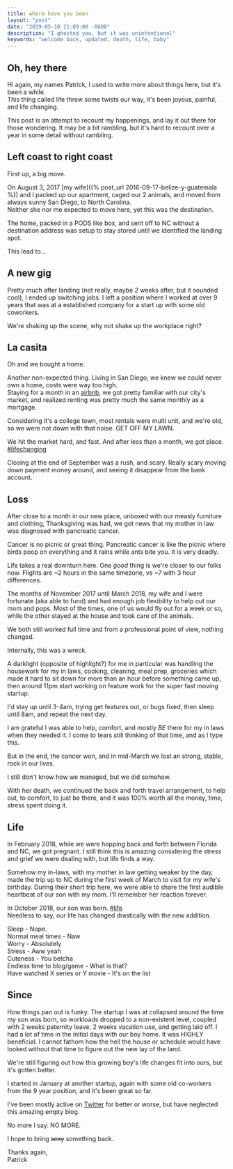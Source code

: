 ```yaml
---
title: where have you been
layout: "post"
date: "2019-05-10 21:09:00 -0600"
description: "I ghosted you, but it was unintentional"
keywords: "welcome back, updated, death, life, baby"
---
```


## Oh, hey there
Hi again, my names Patrick, I used to write more about things here, but it's been a while.  
This thing called life threw some twists our way, it's been joyous, painful, and life changing.

This post is an attempt to recount my happenings, and lay it out there for those wondering. It may be a bit rambling, but it's hard to recount over a year in some detail without rambling. 

## Left coast to right coast
First up, a big move.

On August 3, 2017 [my wife]({% post_url 2016-09-17-belize-y-guatemala %}) and I packed up our apartment, caged our 2 animals, and moved from always sunny San Diego, to North Carolina.  
Neither she nor me expected to move here, yet this was the destination.

The home, packed in a PODS like box, and sent off to NC without a destination address was setup to stay stored until we identified the landing spot.

This lead to...

<!--excerpt-->

## A new gig
Pretty much after landing (not really, maybe 2 weeks after, but it sounded cool), I ended up switching jobs. I left a position where I worked at over 9 years that was at a established company for a start up with some old coworkers. 

We're shaking up the scene, why not shake up the workplace right?


## La casita
Oh and we bought a home.

Another non-expected thing. Living in San Diego, we knew we could never own a home, costs were way too high.  
Staying for a month in an [airbnb](https://www.airbnb.com/c/patrickh531), we got pretty familiar with our   city's market, and realized renting was pretty much the same monthly as a mortgage.

Considering it's a college town, most rentals were multi unit, and we're old, so we were not down with that noise. 
GET OFF MY LAWN.

We hit the market hard, and fast. And after less than a month, we got place. [#lifechanging](https://twitter.com/search?q=%23lifechanging)

Closing at the end of September was a rush, and scary. Really scary moving down payment money around, and seeing it disappear from the bank account.

## Loss
After close to a month in our new place, unboxed with our measly furniture and clothing, Thanksgiving was had, we got news that my mother in law was diagnosed with pancreatic cancer. 

Cancer is no picnic or great thing. Pancreatic cancer is like the picnic where birds poop on everything and it rains while ants bite you. It is very deadly.

Life takes a real downturn here. One _good_ thing is we're closer to our folks now. Flights are ~2 hours in the same timezone, vs ~7 with 3 hour differences. 

The months of November 2017 until March 2018, my wife and I were fortunate (aka able to fund) and had enough job flexibility to help out our mom and pops. Most of the times, one of us would fly out for a week or so, while the other stayed at the house and took care of the animals. 

We both still worked full time and from a professional point of view, nothing changed. 

Internally, this was a wreck.

A darklight (opposite of highlight?) for me in particular was handling the housework for my in laws, cooking, cleaning, meal prep, groceries which made it hard to sit down for more than an hour before something came up, then around 11pm start working on feature work for the super fast moving startup.

I'd stay up until 3-4am, trying get features out, or bugs fixed, then sleep until 8am, and repeat the next day.

I am grateful I was able to help, comfort, and mostly *BE* there for my in laws when they needed it. I come to tears still thinking of that time, and as I type this.

But in the end, the cancer won, and in mid-March we lost an strong, stable, rock in our lives. 

I still don't know how we managed, but we did somehow. 

With her death, we continued the back and forth travel arrangement, to help out, to comfort, to just be there, and it was 100% worth all the money, time, stress spent doing it. 

## Life
In February 2018, while we were hopping back and forth between Florida and NC, we got pregnant. I still think this is amazing considering the stress and grief we were dealing with, but life finds a way.

Somehow my in-laws, with my mother in law getting weaker by the day, made the trip up to NC during the first week of March to visit for my wife's birthday. During their short trip here, we were able to share the first audible heartbeat of our son with my mom. I'll remember her reaction forever.

In October 2018, our son was born. [#life](https://twitter.com/search?q=%23life)  
Needless to say, our life has changed drastically with the new addition.

Sleep - Nope.  
Normal meal times - Naw  
Worry - Absolutely  
Stress - Aww yeah  
Cuteness - You betcha  
Endless time to blog/game - What is that?  
Have watched X series or Y movie - It's on the list

## Since
How things pan out is funky. The startup I was at collapsed around the time my son was born, so workloads dropped to a non-existent level, coupled with 2 weeks paternity leave, 2 weeks vacation use, and getting laid off. I had a lot of time in the initial days with our boy home. It was HIGHLY beneficial. I cannot fathom how the hell the house or schedule would have looked without that time to figure out the new lay of the land.

We're still figuring out how this growing boy's life changes fit into ours, but it's gotten better. 

I started in January at another startup, again with some old co-workers from the 9 year position, and it's been great so far.

I've been mostly active on [Twitter](https://twitter.com/PatrickHyatt) for better or worse, but have neglected this amazing empty blog.

No more I say. NO MORE.

I hope to bring ~~sexy~~ something back.

Thanks again,   
Patrick
